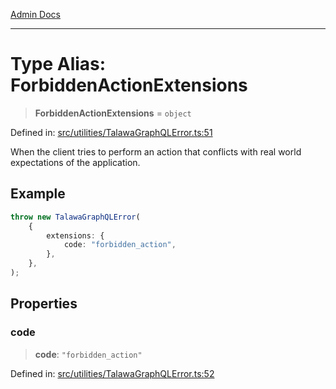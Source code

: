 [Admin Docs](/)

***

# Type Alias: ForbiddenActionExtensions

> **ForbiddenActionExtensions** = `object`

Defined in: [src/utilities/TalawaGraphQLError.ts:51](https://github.com/Sourya07/talawa-api/blob/cfbd515d04ffba748b09232a33807f1845dd1878/src/utilities/TalawaGraphQLError.ts#L51)

When the client tries to perform an action that conflicts with real world expectations of the application.

## Example

```ts
throw new TalawaGraphQLError(
	{
		extensions: {
			code: "forbidden_action",
		},
	},
);
```

## Properties

### code

> **code**: `"forbidden_action"`

Defined in: [src/utilities/TalawaGraphQLError.ts:52](https://github.com/Sourya07/talawa-api/blob/cfbd515d04ffba748b09232a33807f1845dd1878/src/utilities/TalawaGraphQLError.ts#L52)
